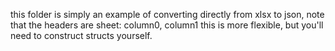 this folder is simply an example of converting directly from xlsx to json,
note that the headers are sheet: column0, column1 
this is more flexible, but you'll need to construct structs yourself.
